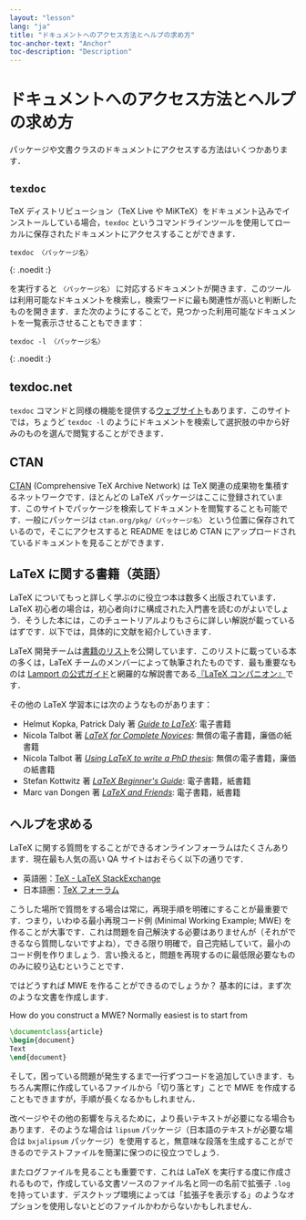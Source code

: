 ```yaml
---
layout: "lesson"
lang: "ja"
title: "ドキュメントへのアクセス方法とヘルプの求め方"
toc-anchor-text: "Anchor"
toc-description: "Description"
---
```


# ドキュメントへのアクセス方法とヘルプの求め方

パッケージや文書クラスのドキュメントにアクセスする方法はいくつかあります．

## `texdoc`

TeX ディストリビューション（TeX Live や MiKTeX）をドキュメント込みでインストールしている場合，`texdoc` というコマンドラインツールを使用してローカルに保存されたドキュメントにアクセスすることができます．

```
texdoc 〈パッケージ名〉
```
{: .noedit :}

を実行すると `〈パッケージ名〉` に対応するドキュメントが開きます．このツールは利用可能なドキュメントを検索し，検索ワードに最も関連性が高いと判断したものを開きます．また次のようにすることで，見つかった利用可能なドキュメントを一覧表示させることもできます：

```
texdoc -l 〈パッケージ名〉
```
{: .noedit :}

## texdoc.net

`texdoc` コマンドと同様の機能を提供する[ウェブサイト](https://texdoc.net/)もあります．このサイトでは，ちょうど `texdoc -l` のようにドキュメントを検索して選択肢の中から好みのものを選んで閲覧することができます．

## CTAN

[CTAN](https://www.ctan.org) (Comprehensive TeX Archive Network) は TeX 関連の成果物を集積するネットワークです．ほとんどの LaTeX パッケージはここに登録されています．このサイトでパッケージを検索してドキュメントを閲覧することも可能です．一般にパッケージは `ctan.org/pkg/〈パッケージ名〉` という位置に保存されているので，そこにアクセスすると README をはじめ CTAN にアップロードされているドキュメントを見ることができます．

## LaTeX に関する書籍（英語）

LaTeX についてもっと詳しく学ぶのに役立つ本は数多く出版されています．LaTeX 初心者の場合は，初心者向けに構成された入門書を読むのがよいでしょう．そうした本には，このチュートリアルよりもさらに詳しい解説が載っているはずです．以下では，具体的に文献を紹介していきます．

LaTeX 開発チームは[書籍のリスト](https://www.latex-project.org/help/books/)を公開しています．このリストに載っている本の多くは，LaTeX チームのメンバーによって執筆されたものです．最も重要なものは 
[Lamport の公式ガイド](https://www.informit.com/store/latex-a-document-preparation-system-9780201529838)と網羅的な解説書である[『LaTeX コンパニオン』]((https://www.informit.com/store/latex-companion-9780201362992))です．

その他の LaTeX 学習本には次のようなものがあります：

* Helmut Kopka, Patrick Daly 著 [_Guide to LaTeX_](https://www.informit.com/store/guide-to-latex-9780132651714): 電子書籍
* Nicola Talbot 著 [_LaTeX for Complete Novices_](https://www.dickimaw-books.com/latex/novices/): 無償の電子書籍，廉価の紙書籍
* Nicola Talbot 著 [_Using LaTeX to write a PhD thesis_](https://www.dickimaw-books.com/latex/thesis/): 無償の電子書籍，廉価の紙書籍
* Stefan Kottwitz 著 [_LaTeX Beginner's Guide_](https://www.packtpub.com/gb/hardware-and-creative/latex-beginners-guide): 電子書籍，紙書籍
* Marc van Dongen 著 [_LaTeX and Friends_](https://www.springer.com/gp/book/9783642238154): 電子書籍，紙書籍

## ヘルプを求める

LaTeX に関する質問をすることができるオンラインフォーラムはたくさんあります．現在最も人気の高い QA サイトはおそらく以下の通りです．

* 英語圏：[TeX - LaTeX StackExchange](https://tex.stackexchange.com)
* 日本語圏：[TeX フォーラム](https://oku.edu.mie-u.ac.jp/tex/)

こうした場所で質問をする場合は常に，再現手順を明確にすることが最重要です．つまり，いわゆる最小再現コード例 (Minimal Working Example; MWE) を作ることが大事です．これは問題を自己解決する必要はありませんが（それができるなら質問しないですよね），できる限り明確で，自己完結していて，最小のコード例を作りましょう．言い換えると，問題を再現するのに最低限必要なもののみに絞り込むということです．

ではどうすれば MWE を作ることができるのでしょうか？ 基本的には，まず次のような文書を作成します．

How do you construct a MWE? Normally easiest is to start from

```latex
\documentclass{article}
\begin{document}
Text
\end{document}
```

そして，困っている問題が発生するまで一行ずつコードを追加していきます．もちろん実際に作成しているファイルから「切り落とす」ことで MWE を作成することもできますが，手順が長くなるかもしれません．

改ページやその他の影響を与えるために，より長いテキストが必要になる場合もあります．そのような場合は `lipsum` パッケージ（日本語のテキストが必要な場合は `bxjalipsum` パッケージ）を使用すると，無意味な段落を生成することができるのでテストファイルを簡潔に保つのに役立つでしょう．

またログファイルを見ることも重要です．これは LaTeX を実行する度に作成されるもので，作成している文書ソースのファイル名と同一の名前で拡張子 `.log` を持っています．デスクトップ環境によっては「拡張子を表示する」のようなオプションを使用しないとどのファイルかわからないかもしれません．
